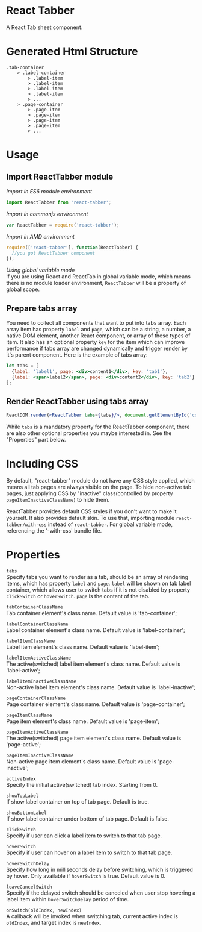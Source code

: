 # React Tabber
A React Tab sheet component.

# Generated Html Structure
```
.tab-container
    > .label-container
        > .label-item
        > .label-item
        > .label-item
        > .label-item
        > ...
    > .page-container
        > .page-item
        > .page-item
        > .page-item
        > .page-item
        > ...
```

# Usage
## Import ReactTabber module
*Import in ES6 module environment*  
```javascript
import ReactTabber from 'react-tabber';
```

*Import in commonjs environment*  
```javascript
var ReactTabber = require('react-tabber');
```

*Import in AMD environment*  
```javascript
require(['react-tabber'], function(ReactTabber) {
  //you got ReactTabber component
});
```

*Using global variable mode*  
if you are using React and ReactTab in global variable mode, which means there is no module loader environment, `ReactTabber` will be a property of global scope.

## Prepare tabs array
You need to collect all components that want to put into tabs array.
Each array item has property `label` and `page`, which can be a string, a number, a native DOM element, another React component, or array of these types of item.
It also has an optional property `key` for the item which can improve performance if tabs array are changed dynamically and trigger render by it's parent component.
Here is the example of tabs array:
```jsx
let tabs = [
  {label: 'label1', page: <div>content1</div>, key: 'tab1'},
  {label: <span>label2</span>, page: <div>content2</div>, key: 'tab2'}
];
```

## Render ReactTabber using tabs array
```jsx
ReactDOM.render(<ReactTabber tabs={tabs}/>, document.getElementById('container'));
```
While `tabs` is a mandatory property for the ReactTabber component, there are also other optional properties you maybe interested in.
See the "Properties" part below.

# Including CSS
By default, "react-tabber" module do not have any CSS style applied, which means all tab pages are always visible on the page.
To hide non-active tab pages, just applying CSS by "inactive" class(controlled by property `pageItemInactiveClassName`) to hide them.

ReactTabber provides default CSS styles if you don't want to make it yourself. It also provides default skin.
To use that, importing module `react-tabber/with-css` instead of `react-tabber`.
For global variable mode, referencing the '-with-css' bundle file.

# Properties
`tabs`  
Specify tabs you want to render as a tab, should be an array of rendering items, which has property `label` and `page`.
`label` will be shown on tab label container, which allows user to switch tabs if it is not disabled by property `clickSwitch` or `hoverSwitch`.
`page` is the content of the tab.

`tabContainerClassName`  
Tab container element's class name. Default value is 'tab-container';

`labelContainerClassName`  
Label container element's class name. Default value is 'label-container';

`labelItemClassName`  
Label item element's class name. Default value is 'label-item';

`labelItemActiveClassName`  
The active(switched) label item element's class name. Default value is 'label-active';

`labelItemInactiveClassName`  
Non-active label item element's class name. Default value is 'label-inactive';

`pageContainerClassName`  
Page container element's class name. Default value is 'page-container';

`pageItemClassName`  
Page item element's class name. Default value is 'page-item';

`pageItemActiveClassName`  
The active(switched) page item element's class name. Default value is 'page-active';

`pageItemInactiveClassName`  
Non-active page item element's class name. Default value is 'page-inactive';

`activeIndex`  
Specify the initial active(switched) tab index. Starting from 0.

`showTopLabel`  
If show label container on top of tab page. Default is true.

`showBottomLabel`  
If show label container under bottom of tab page. Default is false.

`clickSwitch`  
Specify if user can click a label item to switch to that tab page.

`hoverSwitch`  
Specify if user can hover on a label item to switch to that tab page.

`hoverSwitchDelay`  
Specify how long in milliseconds delay before switching, which is triggered by hover. Only available if `hoverSwitch` is true. Default value is 0.

`leaveCancelSwitch`  
Specify if the delayed switch should be canceled when user stop hovering a label item within `hoverSwitchDelay` period of time.

`onSwitch(oldIndex, newIndex)`  
A callback will be invoked when switching tab, current active index is `oldIndex`, and target index is `newIndex`.
